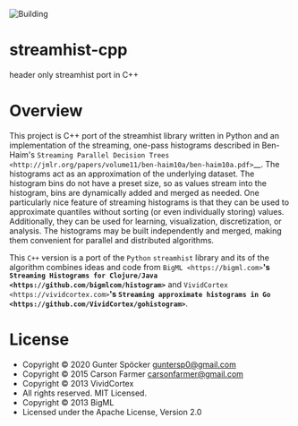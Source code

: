 ![Building](https://github.com/guntersp/streamhist-cpp/actions/workflows/build_cmake.yml/badge.svg)

# streamhist-cpp
header only streamhist port in C++



Overview
========

This project is C++ port of the streamhist library written in Python and 
an implementation of the streaming, one-pass histograms
described in Ben-Haim's `Streaming Parallel Decision
Trees <http://jmlr.org/papers/volume11/ben-haim10a/ben-haim10a.pdf>`__.
The histograms act as an approximation of the underlying dataset. The
histogram bins do not have a preset size, so as values stream into the
histogram, bins are dynamically added and merged as needed. One
particularly nice feature of streaming histograms is that they can be
used to approximate quantiles without sorting (or even individually
storing) values. Additionally, they can be used for learning,
visualization, discretization, or analysis. The histograms may be built
independently and merged, making them convenient for parallel and
distributed algorithms.

This ``C++`` version is a port of the ``Python`` `streamhist` library and its of the algorithm combines ideas and code from
`BigML <https://bigml.com>`__'s `Streaming Histograms for
Clojure/Java <https://github.com/bigmlcom/histogram>`__ and
`VividCortex <https://vividcortex.com>`__'s `Streaming approximate
histograms in Go <https://github.com/VividCortex/gohistogram>`__.



License
=======

* Copyright © 2020 Gunter Spöcker guntersp0@gmail.com
* Copyright © 2015 Carson Farmer carsonfarmer@gmail.com
* Copyright © 2013 VividCortex
* All rights reserved. MIT Licensed.
* Copyright © 2013 BigML
* Licensed under the Apache License, Version 2.0


